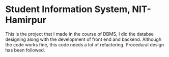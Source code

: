# Student Information System, NIT-Hamirpur
This is the project that I made in the course of DBMS, 
I did the databse designing along with the development
of front end and backend.
Although the code works fine, this code needs a lot of 
refactoring. Procedural design has been followed.
